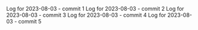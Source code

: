 Log for 2023-08-03 - commit 1
Log for 2023-08-03 - commit 2
Log for 2023-08-03 - commit 3
Log for 2023-08-03 - commit 4
Log for 2023-08-03 - commit 5
